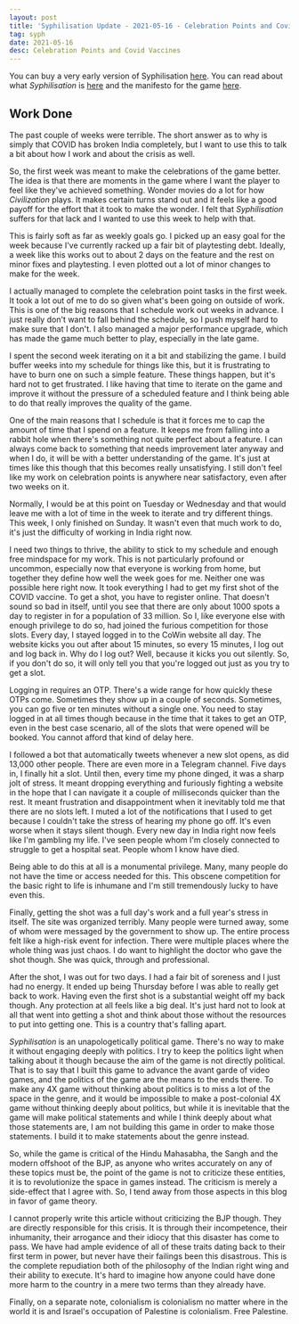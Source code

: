 ```yaml
---
layout: post
title: 'Syphilisation Update - 2021-05-16 - Celebration Points and Covid Vaccines'
tag: syph
date: 2021-05-16
desc: Celebration Points and Covid Vaccines
---
```



You can buy a very early version of Syphilisation [here](https://whynotgames.itch.io/nikhil-murthys-syphilisation). You can read about what *Syphilisation* is [here](/blog/syph/announce) and the manifesto for the game [here](/blog/syph/newManifesto).

## Work Done

The past couple of weeks were terrible. The short answer as to why is simply that COVID has broken India completely, but I want to use this to talk a bit about how I work and about the crisis as well.


So, the first week was meant to make the celebrations of the game better. The idea is that there are moments in the game where I want the player to feel like they've achieved something. Wonder movies do a lot for how *Civilization* plays. It makes certain turns stand out and it feels like a good payoff for the effort that it took to make the wonder. I felt that *Syphilisation* suffers for that lack and I wanted to use this week to help with that.


This is fairly soft as far as weekly goals go. I picked up an easy goal for the week because I've currently racked up a fair bit of playtesting debt. Ideally, a week like this works out to about 2 days on the feature and the rest on minor fixes and playtesting. I even plotted out a lot of minor changes to make for the week.


I actually managed to complete the celebration point tasks in the first week. It took a lot out of me to do so given what's been going on outside of work. This is one of the big reasons that I schedule work out weeks in advance. I just really don't want to fall behind the schedule, so I push myself hard to make sure that I don't. I also managed a major performance upgrade, which has made the game much better to play, especially in the late game.


I spent the second week iterating on it a bit and stabilizing the game. I build buffer weeks into my schedule for things like this, but it is frustrating to have to burn one on such a simple feature. These things happen, but it's hard not to get frustrated. I like having that time to iterate on the game and improve it without the pressure of a scheduled feature and I think being able to do that really improves the quality of the game.


One of the main reasons that I schedule is that it forces me to cap the amount of time that I spend on a feature. It keeps me from falling into a rabbit hole when there's something not quite perfect about a feature. I can always come back to something that needs improvement later anyway and when I do, it will be with a better understanding of the game. It's just at times like this though that this becomes really unsatisfying. I still don't feel like my work on celebration points is anywhere near satisfactory, even after two weeks on it.


Normally, I would be at this point on Tuesday or Wednesday and that would leave me with a lot of time in the week to iterate and try different things. This week, I only finished on Sunday. It wasn't even that much work to do, it's just the difficulty of working in India right now.


I need two things to thrive, the ability to stick to my schedule and enough free mindspace for my work. This is not particularly profound or uncommon, especially now that everyone is working from home, but together they define how well the week goes for me. Neither one was possible here right now. It took everything I had to get my first shot of the COVID vaccine. To get a shot, you have to register online. That doesn't sound so bad in itself, until you see that there are only about 1000 spots a day to register in for a population of 33 million. So I, like everyone else with enough privilege to do so, had joined the furious competition for those slots. Every day, I stayed logged in to the CoWin website all day. The website kicks you out after about 15 minutes, so every 15 minutes, I log out and log back in. Why do I log out? Well, because it kicks you out silently. So, if you don't do so, it will only tell you that you're logged out just as you try to get a slot.


Logging in requires an OTP. There's a wide range for how quickly these OTPs come. Sometimes they show up in a couple of seconds. Sometimes, you can go five or ten minutes without a single one. You need to stay logged in at all times though because in the time that it takes to get an OTP, even in the best case scenario, all of the slots that were opened will be booked. You cannot afford that kind of delay here.


I followed a bot that automatically tweets whenever a new slot opens, as did 13,000 other people. There are even more in a Telegram channel. Five days in, I finally hit a slot. Until then, every time my phone dinged, it was a sharp jolt of stress. It meant dropping everything and furiously fighting a website in the hope that I can navigate it a couple of milliseconds quicker than the rest. It meant frustration and disappointment when it inevitably told me that there are no slots left. I muted a lot of the notifications that I used to get because I couldn't take the stress of hearing my phone go off. It's even worse when it stays silent though. Every new day in India right now feels like I'm gambling my life. I've seen people whom I'm closely connected to struggle to get a hospital seat. People whom I know have died.


Being able to do this at all is a monumental privilege. Many, many people do not have the time or access needed for this. This obscene competition for the basic right to life is inhumane and I'm still tremendously lucky to have even this.


Finally, getting the shot was a full day's work and a full year's stress in itself. The site was organized terribly. Many people were turned away, some of whom were messaged by the government to show up. The entire process felt like a high-risk event for infection. There were multiple places where the whole thing was just chaos. I do want to highlight the doctor who gave the shot though. She was quick, through and professional.


After the shot, I was out for two days. I had a fair bit of soreness and I just had no energy. It ended up being Thursday before I was able to really get back to work. Having even the first shot is a substantial weight off my back though. Any protection at all feels like a big deal. It's just hard not to look at all that went into getting a shot and think about those without the resources to put into getting one. This is a country that's falling apart.


*Syphilisation* is an unapologetically political game. There's no way to make it without engaging deeply with politics. I try to keep the politics light when talking about it though because the aim of the game is not directly political. That is to say that I built this game to advance the avant garde of video games, and the politics of the game are the means to the ends there. To make any 4X game without thinking about politics is to miss a lot of the space in the genre, and it would be impossible to make a post-colonial 4X game without thinking deeply about politics, but while it is inevitable that the game will make political statements and while I think deeply about what those statements are, I am not building this game in order to make those statements. I build it to make statements about the genre instead.


So, while the game is critical of the Hindu Mahasabha, the Sangh and the modern offshoot of the BJP, as anyone who writes accurately on any of these topics must be, the point of the game is not to criticize these entities, it is to revolutionize the space in games instead. The criticism is merely a side-effect that I agree with. So, I tend away from those aspects in this blog in favor of game theory.


I cannot properly write this article without criticizing the BJP though. They are directly responsible for this crisis. It is through their incompetence, their inhumanity, their arrogance and their idiocy that this disaster has come to pass. We have had ample evidence of all of these traits dating back to their first term in power, but never have their failings been this disastrous. This is the complete repudiation both of the philosophy of the Indian right wing and their ability to execute. It's hard to imagine how anyone could have done more harm to the country in a mere two terms than they already have.


Finally, on a separate note, colonialism is colonialism no matter where in the world it is and Israel's occupation of Palestine is colonialism. Free Palestine.


